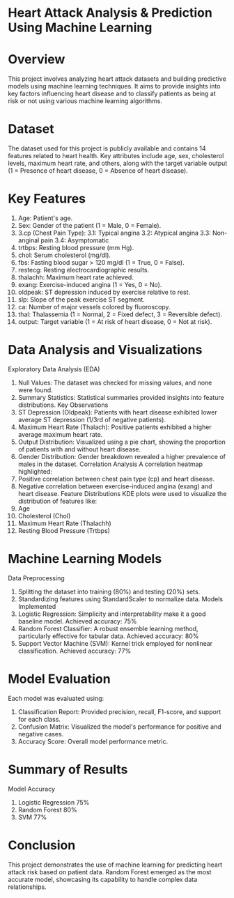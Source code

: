# Heart Attack Analysis & Prediction Using Machine Learning
# Overview
This project involves analyzing heart attack datasets and building predictive models using machine learning techniques. It aims to provide insights into key factors influencing heart disease and to classify patients as being at risk or not using various machine learning algorithms.

# Dataset
The dataset used for this project is publicly available and contains 14 features related to heart health. Key attributes include age, sex, cholesterol levels, maximum heart rate, and others, along with the target variable output (1 = Presence of heart disease, 0 = Absence of heart disease).

# Key Features
1. Age: Patient's age.
2. Sex: Gender of the patient (1 = Male, 0 = Female).
3. 3.cp (Chest Pain Type):
   3.1: Typical angina
   3.2: Atypical angina
   3.3: Non-anginal pain
   3.4: Asymptomatic
5. trtbps: Resting blood pressure (mm Hg).
6. chol: Serum cholesterol (mg/dl).
7. fbs: Fasting blood sugar > 120 mg/dl (1 = True, 0 = False).
8. restecg: Resting electrocardiographic results.
9. thalachh: Maximum heart rate achieved.
10. exang: Exercise-induced angina (1 = Yes, 0 = No).
11. oldpeak: ST depression induced by exercise relative to rest.
12. slp: Slope of the peak exercise ST segment.
13. ca: Number of major vessels colored by fluoroscopy.
14. thal: Thalassemia (1 = Normal, 2 = Fixed defect, 3 = Reversible defect).
15. output: Target variable (1 = At risk of heart disease, 0 = Not at risk).
# Data Analysis and Visualizations
Exploratory Data Analysis (EDA)
1. Null Values: The dataset was checked for missing values, and none were found.
2. Summary Statistics: Statistical summaries provided insights into feature distributions.
Key Observations
1. ST Depression (Oldpeak):
   Patients with heart disease exhibited lower average ST depression (1/3rd of negative patients).
2. Maximum Heart Rate (Thalach):
   Positive patients exhibited a higher average maximum heart rate.
3. Output Distribution:
   Visualized using a pie chart, showing the proportion of patients with and without heart disease.
4. Gender Distribution:
   Gender breakdown revealed a higher prevalence of males in the dataset.
Correlation Analysis
A correlation heatmap highlighted:
1. Positive correlation between chest pain type (cp) and heart disease.
2. Negative correlation between exercise-induced angina (exang) and heart disease.
  Feature Distributions
KDE plots were used to visualize the distribution of features like:
1. Age
2. Cholesterol (Chol)
3. Maximum Heart Rate (Thalachh)
4. Resting Blood Pressure (Trtbps)
# Machine Learning Models
Data Preprocessing
1. Splitting the dataset into training (80%) and testing (20%) sets.
2. Standardizing features using StandardScaler to normalize data.
Models Implemented
1. Logistic Regression:
Simplicity and interpretability make it a good baseline model.
Achieved accuracy: 75%
2. Random Forest Classifier:
A robust ensemble learning method, particularly effective for tabular data.
Achieved accuracy: 80%
3. Support Vector Machine (SVM):
Kernel trick employed for nonlinear classification.
Achieved accuracy: 77%
# Model Evaluation
Each model was evaluated using:
1. Classification Report:
Provided precision, recall, F1-score, and support for each class.
2. Confusion Matrix:
Visualized the model's performance for positive and negative cases.
3. Accuracy Score:
Overall model performance metric.
# Summary of Results
Model	Accuracy
1. Logistic Regression	75%
2. Random Forest 80%
3. SVM	77%
# Conclusion
This project demonstrates the use of machine learning for predicting heart attack risk based on patient data. Random Forest emerged as the most accurate model, showcasing its capability to handle complex data relationships.
